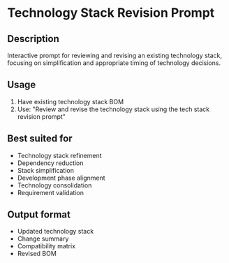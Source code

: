 # Technology Stack Revision Prompt

## Description
Interactive prompt for reviewing and revising an existing technology stack, focusing on simplification and appropriate timing of technology decisions.

## Usage
1. Have existing technology stack BOM
2. Use: "Review and revise the technology stack using the tech stack revision prompt"

## Best suited for
- Technology stack refinement
- Dependency reduction
- Stack simplification
- Development phase alignment
- Technology consolidation
- Requirement validation

## Output format
- Updated technology stack
- Change summary
- Compatibility matrix
- Revised BOM
